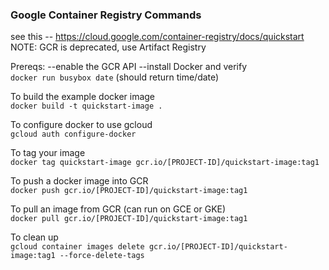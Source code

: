 ### Google Container Registry Commands

see this -- https://cloud.google.com/container-registry/docs/quickstart  
NOTE: GCR is deprecated, use Artifact Registry

Prereqs:
--enable the GCR API
--install Docker and verify  
`docker run busybox date` (should return time/date)

To build the example docker image    
`docker build -t quickstart-image .`

To configure docker to use gcloud  
`gcloud auth configure-docker`

To tag your image  
`docker tag quickstart-image gcr.io/[PROJECT-ID]/quickstart-image:tag1`

To push a docker image into GCR   
`docker push gcr.io/[PROJECT-ID]/quickstart-image:tag1`

To pull an image from GCR (can run on GCE or GKE)  
`docker pull gcr.io/[PROJECT-ID]/quickstart-image:tag1`

To clean up  
`gcloud container images delete gcr.io/[PROJECT-ID]/quickstart-image:tag1 --force-delete-tags`
